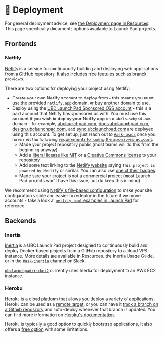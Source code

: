 # 🚢 Deployment

For general deployment advice, see [the Deployment page in Resources](/resources/deployment.md). This page specifically documents options available to Launch Pad projects.

## Frontends

### Netlify

[Netlify](https://www.netlify.com/) is a service for continuously building and deploying web applications from a GitHub repository. It also includes nice features such as branch previews.

There are two options for deploying your project using Netlify:

* Create your own Netlify account to deploy from - this means you must use the provided `netlify.app` domain, or buy another domain to use.
* Deploy using the [UBC Launch Pad Sponsored OSS account](https://app.netlify.com/teams/launchpad-oss/sites) - this is a paid account that Netlify has sponsored us with. You must use this account if you wish to deploy your Netlify app on a `ubclaunchpad.com` domain - for example, [ubclaunchpad.com](https://ubclaunchpad.com), [docs.ubclaunchpad.com](https://docs.ubclaunchpad.com), [design.ubclaunchpad.com](https://design.ubclaunchpad.com), and [sync.ubclaunchpad.com](https://sync.ubclaunchpad.com) are deployed using this account. To get set up, just reach out to [`#ask-leads`](https://ubclaunchpad.slack.com/archives/CK935RD3Q) once you have met the following [requirements for using the sponsored account](https://www.netlify.com/legal/open-source-policy/):
  * Made your project repository public (most teams will do this from the beginning anyway)
  * Add a [liberal license like MIT](https://opensource.org/licenses) or a [Creative Commons license](https://creativecommons.org/choose/) to your repository
  * Add some text linking to the [Netlify website](https://www.netlify.com/) saying `This project is powered by Netlify` or similar. You can also use [one of their badges](https://www.netlify.com/press/#badges).
  * Made sure your project is not a commercial project (most Launch Pad projects won't have this issue, but do keep this in mind)

We recommend using [Netlify's file-based configuration](https://docs.netlify.com/configure-builds/file-based-configuration) to make your site configuration visible and easier to redeploy in the future if we move accounts - take a look at [`netlify.toml` examples in Launch Pad](https://sourcegraph.com/search?patternType=literal&q=repo:^github.com/ubclaunchpad/*+file:netlify.toml) for reference.

## Backends

### Inertia

[Inertia](https://github.com/ubclaunchpad/inertia) is a UBC Launch Pad project designed to continuously build and deploy Docker-based projects from a GitHub repository to a cloud VPS instance. More details are available in [Resources](/resources/deployment.md#inertia), the [Inertia Usage Guide](https://inertia.ubclaunchpad.com/), or in the [`#ask-inertia`](https://ubclaunchpad.slack.com/archives/CJVF27QUS) channel on Slack.

[`ubclaunchpad/rocket2`](https://github.com/ubclaunchpad/rocket2) currently uses Inertia for deployment to an AWS EC2 instance.

### Heroku

[Heroku](https://www.heroku.com/what) is a cloud platform that allows you deploy a variety of applications. Heroku can be used as a [remote target](https://devcenter.heroku.com/articles/git), or you can have it [track a branch on a Github repository](https://devcenter.heroku.com/articles/github-integration) and auto-deploy whenever that branch is updated. You can find more information on [Heroku's documentation](https://devcenter.heroku.com/).

Heroku is typically a good option to quickly bootstrap applications, it also offers a [free option](https://www.heroku.com/free) with some limitations.
